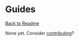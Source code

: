 # Guides

[Back to Readme](/README.md)

None yet. Consider [contributing](https://github.com/lukekaalim/test/pulls)?
